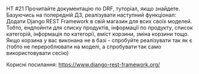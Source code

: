 HT #21
Прочитайте документацію по DRF, туторіал, якщо знайдете.
Базуючись на попередній ДЗ, реалізувати наступний функціонал:
Додати Django REST Framework в свій магазин для всих своїх моделей. Тобто, ендпойнти для списку продуктів, інформації по продукту, список категорій, інформація по категорії, вміст корзини, зміна корзини тощо. Якщо корзина у вас виконана не в базі - спробуйте реалізувати так як є (тобто не перероблювати на моделі, а спробувати так само використовувати сесію)


Корисні посилання:
https://www.django-rest-framework.org/